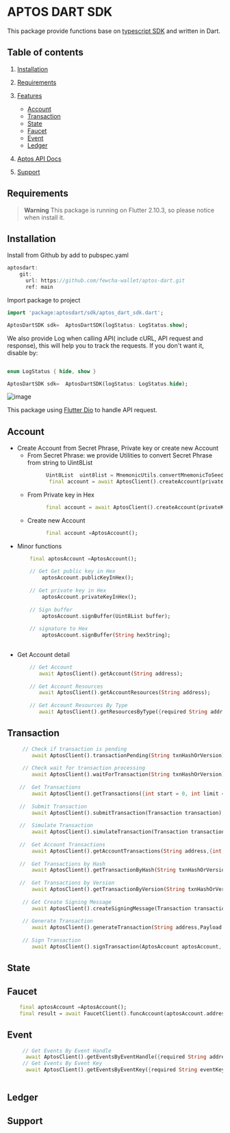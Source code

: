 # APTOS DART SDK

This package provide functions base on [typescript SDK](https://github.com/aptos-labs/aptos-core/blob/main/ecosystem/typescript/sdk) and written in Dart.

## Table of contents
1. [Installation](https://github.com/fewcha-wallet/aptos-dart/edit/develop/README.md#installation)
2. [Requirements](https://github.com/fewcha-wallet/aptos-dart/edit/develop/README.md#requirements)

3. [Features](https://github.com/fewcha-wallet/aptos-dart/edit/develop/README.md#features)
    - [Account](https://github.com/fewcha-wallet/aptos-dart/edit/develop/README.md#account)
    - [Transaction](https://github.com/fewcha-wallet/aptos-dart/edit/develop/README.md#transaction)
    - [State](https://github.com/fewcha-wallet/aptos-dart/edit/develop/README.md#state)
    - [Faucet](https://github.com/fewcha-wallet/aptos-dart/edit/develop/README.md#faucet)
    - [Event](https://github.com/fewcha-wallet/aptos-dart/edit/develop/README.md#event)
    - [Ledger](https://github.com/fewcha-wallet/aptos-dart/edit/develop/README.md#ledger)
4. [Aptos API Docs](https://github.com/fewcha-wallet/aptos-dart/edit/develop/README.md#support)
5. [Support](https://github.com/fewcha-wallet/aptos-dart/edit/develop/README.md#support)

## Requirements
> __Warning__
> This package is running on Flutter 2.10.3, so please notice when install it.

## Installation
Install from Github by add to pubspec.yaml
```dart
aptosdart:
    git:
      url: https://github.com/fewcha-wallet/aptos-dart.git
      ref: main
```
Import package to project
```dart
import 'package:aptosdart/sdk/aptos_dart_sdk.dart';

AptosDartSDK sdk=  AptosDartSDK(logStatus: LogStatus.show);
```
We also provide Log when calling API( include cURL, API request and response), this will help you to track the requests. If you don't want it, disable by:
```dart

enum LogStatus { hide, show }

AptosDartSDK sdk=  AptosDartSDK(logStatus: LogStatus.hide);
```
![image](https://user-images.githubusercontent.com/87870359/189259761-f8783112-0d0e-478b-b8f1-a474e1b04e7d.png)

This package using [Flutter Dio](https://pub.dev/packages/dio) to handle API request.

## Account
   - Create Account from Secret Phrase, Private key or create new Account
     - From Secret Phrase: we provide Utilities to convert Secret Phrase from string to Uint8List
       ```dart
             Uint8List  uint8list = MnemonicUtils.convertMnemonicToSeed(secretPhraseString);
              final account = await AptosClient().createAccount(privateKeyBytes: uint8list);
        ```
     - From Private key in Hex
        ```dart
              final account = await AptosClient().createAccount(privateKeyHex: privateKeyHex);
        ```
     - Create new Account
        ```dart
              final account =AptosAccount();
        ```
   - Minor functions
        ```dart
            final aptosAccount =AptosAccount();
              
            // Get Get public key in Hex
                aptosAccount.publicKeyInHex();
                
            // Get private key in Hex
                aptosAccount.privateKeyInHex();
                
            // Sign buffer
                aptosAccount.signBuffer(Uint8List buffer);
                
            // signature to Hex
                aptosAccount.signBuffer(String hexString);
              
        ```
   - Get Account detail
        ```dart
            // Get Account
               await AptosClient().getAccount(String address);
               
            // Get Account Resources
               await AptosClient().getAccountResources(String address);
               
            // Get Account Resources By Type
               await AptosClient().getResourcesByType({required String address, required String resourceType});
        ```
        
   
## Transaction
```dart
     // Check if transaction is pending
        await AptosClient().transactionPending(String txnHashOrVersion);
     
     // Check wait for transaction processing
        await AptosClient().waitForTransaction(String txnHashOrVersion);
       
    //  Get Transactions
        await AptosClient().getTransactions({int start = 0, int limit = 10});
        
    //  Submit Transaction
        await AptosClient().submitTransaction(Transaction transaction);
         
    //  Simulate Transaction
        await AptosClient().simulateTransaction(Transaction transaction);
        
    //  Get Account Transactions
        await AptosClient().getAccountTransactions(String address,{int start = 0, int limit = 10});
         
    //  Get Transactions by Hash
        await AptosClient().getTransactionByHash(String txnHashOrVersion);
         
    //  Get Transactions by Version
        await AptosClient().getTransactionByVersion(String txnHashOrVersion);
         
     // Get Create Signing Message
        await AptosClient().createSigningMessage(Transaction transaction);
        
     // Generate Transaction
        await AptosClient().generateTransaction(String address,Payload payload,String maximumUserBalance, {String? gasUnitPrice});
     
     // Sign Transaction
        await AptosClient().signTransaction(AptosAccount aptosAccount, Transaction transaction);
```  
## State

## Faucet
```dart
    final aptosAccount =AptosAccount();
    final result = await FaucetClient().funcAccount(aptosAccount.address(), 1000);

```     

## Event
```dart
     // Get Events By Event Handle
      await AptosClient().getEventsByEventHandle({required String address,required String eventHandleStruct,required String fieldName});
     // Get Events By Event Key
      await AptosClient().getEventsByEventKey({required String eventKey});
        
```  

## Ledger

## Support
